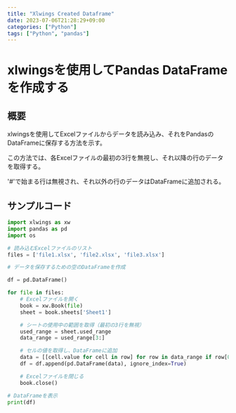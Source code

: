 ```yaml
---
title: "Xlwings Created Dataframe"
date: 2023-07-06T21:28:29+09:00
categories: ["Python"]
tags: ["Python", "pandas"]
---
```

#  xlwingsを使用してPandas DataFrameを作成する

## 概要
xlwingsを使用してExcelファイルからデータを読み込み、それをPandasのDataFrameに保存する方法を示す。

この方法では、各Excelファイルの最初の3行を無視し、それ以降の行のデータを取得する。

'#'で始まる行は無視され、それ以外の行のデータはDataFrameに追加される。

## サンプルコード
```python
import xlwings as xw
import pandas as pd
import os

# 読み込むExcelファイルのリスト
files = ['file1.xlsx', 'file2.xlsx', 'file3.xlsx']

# データを保存するための空のDataFrameを作成

df = pd.DataFrame()

for file in files:
    # Excelファイルを開く
    book = xw.Book(file)
    sheet = book.sheets['Sheet1']

    # シートの使用中の範囲を取得（最初の3行を無視）
    used_range = sheet.used_range
    data_range = used_range[3:]

    # セルの値を取得し、DataFrameに追加
    data = [[cell.value for cell in row] for row in data_range if row[0].value is None or not str(row[0].value).startswith('#')]
    df = df.append(pd.DataFrame(data), ignore_index=True)

    # Excelファイルを閉じる
    book.close()

# DataFrameを表示
print(df)
```